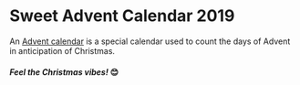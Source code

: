 # Sweet Advent Calendar 2019

An [Advent calendar](https://en.wikipedia.org/wiki/Advent_calendar) is a special calendar used to count the days of Advent in anticipation of Christmas.

#### *Feel the Christmas vibes!* 😊
